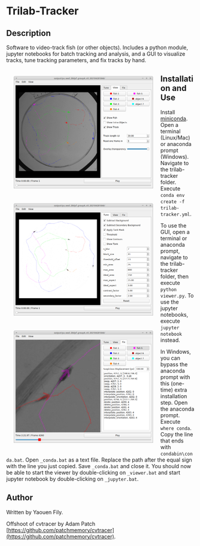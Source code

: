 # Trilab-Tracker


## Description

Software to video-track fish (or other objects). Includes a python module, jupyter notebooks for batch tracking and analysis, and a GUI to visualize tracks, tune tracking parameters, and fix tracks by hand.

<p float="left">
    <img src="images/trilab-tracker_view.png" height="300px" width="372px" alt="Viewing tracks with the GUI." style="float:left; padding:20px;"/>
    <img src="images/trilab-tracker_tune.png" height="300px" width="372px" alt="Interactive tuning of tracking parameters with the GUI." style="float:left; padding:20px;"/>
    <img src="images/trilab-tracker_fix.png" height="300px" width="372px" alt="Fixing tracks by hand with the GUI." style="float:left; padding:20px;"/>
</p>


## Installation and Use

Install [miniconda](https://docs.conda.io/en/latest/miniconda.html). Open a terminal (Linux/Mac) or anaconda prompt (Windows). Navigate to the trilab-tracker folder. Execute `conda env create -f trilab-tracker.yml`.

To use the GUI, open a terminal or anaconda prompt, navigate to the trilab-tracker folder, then execute `python viewer.py`. To use the jupyter notebooks, execute `jupyter notebook` instead.

In Windows, you can bypass the anaconda prompt with this (one-time) extra installation step. Open the anaconda prompt. Execute `where conda`. Copy the line that ends with `condabin\conda.bat`. Open `_conda.bat` as a text file. Replace the path after the equal sign with the line you just copied. Save `_conda.bat` and close it. You should now be able to start the viewer by double-clicking on `_viewer.bat` and start jupyter notebook by double-clicking on `_jupyter.bat`.

## Author

Written by Yaouen Fily.

Offshoot of cvtracer by Adam Patch [https://github.com/patchmemory/cvtracer](https://github.com/patchmemory/cvtracer).

